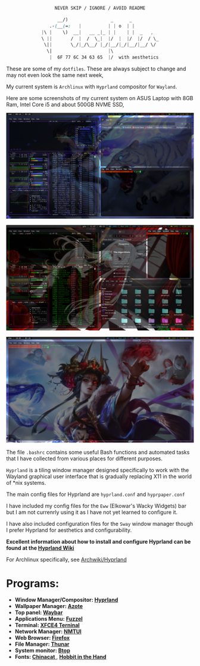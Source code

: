 
<div align="center">

```ocaml
NEVER SKIP / IGNORE / AVOID README
```

```css
      __/)   ‌‌‌‌‬‬‬‍ ‌‌‌‌‌‬‌‌   ‌‌‌‌‌﻿‌‬ ‌‌‌‌‌﻿‌‌‌‌‌‌‌﻿‌‬        ‌‌‌‌‌﻿‌‬_      ‌‌‌‌‌‬‌‌_       ‌‌‌‌‍‬﻿﻿  ‌‌‌‌‍﻿‍﻿ 
   .‌‌‌‌‍‬﻿‌-(_‌‌‌‌‌﻿‍‌_(=:   |   ‌‌‌‌‍‬‌﻿   ‌‌‌‌‍‬‍‍   ‌‌‌‌‌‬‌‌ | | o  | |     ‌‌‌‌‌﻿﻿‌    
‌‌‌‌‍‬‌‍|\ |    \) ‌‌‌‌‍‬﻿‌ _‌‌‌‌‍﻿‍‌_| ‌‌‌‌‍‬‍‍  __ ‌‌‌‌‍﻿‌‬_|‌‌‌‌‍‬﻿‬_ | |‌‌‌‌‍‬‌‍    |‌‌‌‌‍﻿‍‌ |  _ ‌‌‌‌‍‬‍‍  , ‌‌‌‌‌‬﻿‍ 
‌‌‌‌‍﻿‌﻿\‌‌‌‌‍‬‍‍ ||       / ‌‌‌‌‌﻿‍﻿ ‌‌‌‌‍‬‍‍|  /  \_|  |/‌‌‌‌‍‬﻿‬  |  |/  |/  / \‌‌‌‌‍‌‌‌‌‌‌‌‍﻿‌‌_
 \||     ‌‌‌‌‍‬﻿‍  \_/|_/\__/ |_‌‌‌‌‌‬﻿‬/‌‌‌‌‍‬﻿‍|__/|_‌‌‌‌‍‬‍‍/|__/‌‌‌‌‌﻿﻿‬|__/ \/ 
  \|                     |\                 
   |  6F 77 6C 34 63 65  |/  with aesthetics
```

</div>


These are some of my `dotfiles`. These are always subject to change and may not even look the same next week, 

My current system is `Archlinux` with `Hyprland` compositor for `Wayland`.

Here are some screenshots of my current system on ASUS Laptop with 8GB Ram, Intel Core i5 and about 500GB NVME SSD,

![screenshot](https://github.com/Francesco601/dotfiles/blob/main/20230528_09h14m09s_grim.png)

![Screenshot](https://github.com/Francesco601/dotfiles/blob/main/20230511_11h47m56s_grim.png)

![Screenshot](https://github.com/Francesco601/dotfiles/blob/main/20230528_10h09m40s_grim.png)

The file `.bashrc` contains some useful Bash functions and automated tasks that I have collected from various places for different purposes.

`Hyprland` is a tiling window manager designed specifically to work with the Wayland graphical user interface that is gradually replacing X11 in the world of *nix systems.

The main config files for Hyprland are `hyprland.conf` and `hyprpaper.conf`

I have included my config files for the `Eww` (Elkowar's Wacky Widgets) bar but I am not currenrly using it as I have not yet learned to configure it.

I have also included configuration files for the `Sway` window manager though I prefer Hyprland for aesthetics and configurability.

**Excellent information about how to install and configure Hyprland can be found at the [Hyprland Wiki](https://wiki.hyprland.org/)**

For Archlinux specifically, see [Archwiki/Hyprland](https://wiki.archlinux.org/title/Hyprland)



# Programs:
 - <strong> Window Manager/Compositor: </strong> <strong><a href="https://hyprland.org/"> Hyprland </a></strong>
- <strong> Wallpaper Manager: </strong>  <strong><a href="https://linuxmasterclub.com/azote/"> Azote </a></strong>
- <strong> Top panel: </strong>  <strong><a href="https://github.com/Alexays/Waybar"> Waybar </a></strong>
- <strong> Applications Menu:</strong>  <strong><a href="https://codeberg.org/dnkl/fuzzel"> Fuzzel </a></strong>
- <strong> Terminal: </strong>   <strong><a href="https://docs.xfce.org/apps/terminal/start"> XFCE4 Terninal </a></strong>
- <strong> Network Manager: </strong>   <strong><a href="https://wiki.archlinux.org/title/NetworkManager"> NMTUI  </a> </strong>
- <strong> Web Browser: </strong>  <strong><a href="https://www.mozilla.org/en-US/firefox/new/"> Firefox </a></strong>
- <strong> File Manager: </strong>  <strong><a href="https://docs.xfce.org/xfce/thunar/start"> Thunar </a></strong>
- <strong> System monitor: </strong>  <strong><a href="https://github.com/aristocratos/btop"> Btop </a> </strong>
- <strong> Fonts:  </strong>   <strong><a href="https://www.dafont.com/it/chinacat.font"> Chinacat </a></strong>, <strong><a href="https://www.dafont.com/hobbiton-brush-hand.font"> Hobbit in the Hand </a></strong> 
